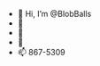 - 👋 Hi, I’m @BlobBalls
- 👀 
- 🌱 
- 💞️ 
- 📫 867-5309

<!---
BlobBalls/BlobBalls is a ✨ special ✨ repository because its `README.md` (this file) appears on your GitHub profile.
You can click the Preview link to take a look at your changes.
--->
